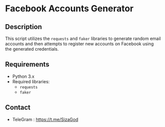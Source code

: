 # Facebook Accounts Generator
## Description
This script utilizes the `requests` and `faker` libraries to generate random email accounts and then attempts to register new accounts on Facebook using the generated credentials.
## Requirements
- Python 3.x 
- Required libraries:
  - `requests` 
  - `faker`
## Contact
- TeleGram : https://t.me/SizaGod
